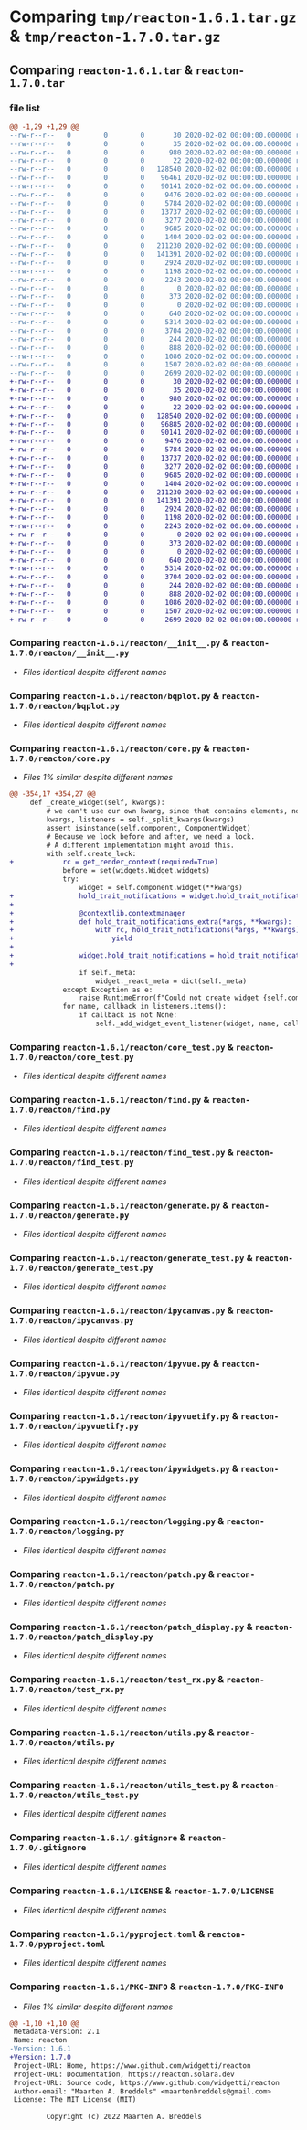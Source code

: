 # Comparing `tmp/reacton-1.6.1.tar.gz` & `tmp/reacton-1.7.0.tar.gz`

## Comparing `reacton-1.6.1.tar` & `reacton-1.7.0.tar`

### file list

```diff
@@ -1,29 +1,29 @@
--rw-r--r--   0        0        0       30 2020-02-02 00:00:00.000000 reacton-1.6.1/react_ipywidgets/__init__.py
--rw-r--r--   0        0        0       35 2020-02-02 00:00:00.000000 reacton-1.6.1/react_ipywidgets/core.py
--rw-r--r--   0        0        0      980 2020-02-02 00:00:00.000000 reacton-1.6.1/reacton/__init__.py
--rw-r--r--   0        0        0       22 2020-02-02 00:00:00.000000 reacton-1.6.1/reacton/_version.py
--rw-r--r--   0        0        0   128540 2020-02-02 00:00:00.000000 reacton-1.6.1/reacton/bqplot.py
--rw-r--r--   0        0        0    96461 2020-02-02 00:00:00.000000 reacton-1.6.1/reacton/core.py
--rw-r--r--   0        0        0    90141 2020-02-02 00:00:00.000000 reacton-1.6.1/reacton/core_test.py
--rw-r--r--   0        0        0     9476 2020-02-02 00:00:00.000000 reacton-1.6.1/reacton/find.py
--rw-r--r--   0        0        0     5784 2020-02-02 00:00:00.000000 reacton-1.6.1/reacton/find_test.py
--rw-r--r--   0        0        0    13737 2020-02-02 00:00:00.000000 reacton-1.6.1/reacton/generate.py
--rw-r--r--   0        0        0     3277 2020-02-02 00:00:00.000000 reacton-1.6.1/reacton/generate_test.py
--rw-r--r--   0        0        0     9685 2020-02-02 00:00:00.000000 reacton-1.6.1/reacton/ipycanvas.py
--rw-r--r--   0        0        0     1404 2020-02-02 00:00:00.000000 reacton-1.6.1/reacton/ipyvue.py
--rw-r--r--   0        0        0   211230 2020-02-02 00:00:00.000000 reacton-1.6.1/reacton/ipyvuetify.py
--rw-r--r--   0        0        0   141391 2020-02-02 00:00:00.000000 reacton-1.6.1/reacton/ipywidgets.py
--rw-r--r--   0        0        0     2924 2020-02-02 00:00:00.000000 reacton-1.6.1/reacton/logging.py
--rw-r--r--   0        0        0     1198 2020-02-02 00:00:00.000000 reacton-1.6.1/reacton/patch.py
--rw-r--r--   0        0        0     2243 2020-02-02 00:00:00.000000 reacton-1.6.1/reacton/patch_display.py
--rw-r--r--   0        0        0        0 2020-02-02 00:00:00.000000 reacton-1.6.1/reacton/py.typed
--rw-r--r--   0        0        0      373 2020-02-02 00:00:00.000000 reacton-1.6.1/reacton/rx.py
--rw-r--r--   0        0        0        0 2020-02-02 00:00:00.000000 reacton-1.6.1/reacton/test.vue
--rw-r--r--   0        0        0      640 2020-02-02 00:00:00.000000 reacton-1.6.1/reacton/test_rx.py
--rw-r--r--   0        0        0     5314 2020-02-02 00:00:00.000000 reacton-1.6.1/reacton/utils.py
--rw-r--r--   0        0        0     3704 2020-02-02 00:00:00.000000 reacton-1.6.1/reacton/utils_test.py
--rw-r--r--   0        0        0      244 2020-02-02 00:00:00.000000 reacton-1.6.1/reacton/work.py
--rw-r--r--   0        0        0      888 2020-02-02 00:00:00.000000 reacton-1.6.1/.gitignore
--rw-r--r--   0        0        0     1086 2020-02-02 00:00:00.000000 reacton-1.6.1/LICENSE
--rw-r--r--   0        0        0     1507 2020-02-02 00:00:00.000000 reacton-1.6.1/pyproject.toml
--rw-r--r--   0        0        0     2699 2020-02-02 00:00:00.000000 reacton-1.6.1/PKG-INFO
+-rw-r--r--   0        0        0       30 2020-02-02 00:00:00.000000 reacton-1.7.0/react_ipywidgets/__init__.py
+-rw-r--r--   0        0        0       35 2020-02-02 00:00:00.000000 reacton-1.7.0/react_ipywidgets/core.py
+-rw-r--r--   0        0        0      980 2020-02-02 00:00:00.000000 reacton-1.7.0/reacton/__init__.py
+-rw-r--r--   0        0        0       22 2020-02-02 00:00:00.000000 reacton-1.7.0/reacton/_version.py
+-rw-r--r--   0        0        0   128540 2020-02-02 00:00:00.000000 reacton-1.7.0/reacton/bqplot.py
+-rw-r--r--   0        0        0    96885 2020-02-02 00:00:00.000000 reacton-1.7.0/reacton/core.py
+-rw-r--r--   0        0        0    90141 2020-02-02 00:00:00.000000 reacton-1.7.0/reacton/core_test.py
+-rw-r--r--   0        0        0     9476 2020-02-02 00:00:00.000000 reacton-1.7.0/reacton/find.py
+-rw-r--r--   0        0        0     5784 2020-02-02 00:00:00.000000 reacton-1.7.0/reacton/find_test.py
+-rw-r--r--   0        0        0    13737 2020-02-02 00:00:00.000000 reacton-1.7.0/reacton/generate.py
+-rw-r--r--   0        0        0     3277 2020-02-02 00:00:00.000000 reacton-1.7.0/reacton/generate_test.py
+-rw-r--r--   0        0        0     9685 2020-02-02 00:00:00.000000 reacton-1.7.0/reacton/ipycanvas.py
+-rw-r--r--   0        0        0     1404 2020-02-02 00:00:00.000000 reacton-1.7.0/reacton/ipyvue.py
+-rw-r--r--   0        0        0   211230 2020-02-02 00:00:00.000000 reacton-1.7.0/reacton/ipyvuetify.py
+-rw-r--r--   0        0        0   141391 2020-02-02 00:00:00.000000 reacton-1.7.0/reacton/ipywidgets.py
+-rw-r--r--   0        0        0     2924 2020-02-02 00:00:00.000000 reacton-1.7.0/reacton/logging.py
+-rw-r--r--   0        0        0     1198 2020-02-02 00:00:00.000000 reacton-1.7.0/reacton/patch.py
+-rw-r--r--   0        0        0     2243 2020-02-02 00:00:00.000000 reacton-1.7.0/reacton/patch_display.py
+-rw-r--r--   0        0        0        0 2020-02-02 00:00:00.000000 reacton-1.7.0/reacton/py.typed
+-rw-r--r--   0        0        0      373 2020-02-02 00:00:00.000000 reacton-1.7.0/reacton/rx.py
+-rw-r--r--   0        0        0        0 2020-02-02 00:00:00.000000 reacton-1.7.0/reacton/test.vue
+-rw-r--r--   0        0        0      640 2020-02-02 00:00:00.000000 reacton-1.7.0/reacton/test_rx.py
+-rw-r--r--   0        0        0     5314 2020-02-02 00:00:00.000000 reacton-1.7.0/reacton/utils.py
+-rw-r--r--   0        0        0     3704 2020-02-02 00:00:00.000000 reacton-1.7.0/reacton/utils_test.py
+-rw-r--r--   0        0        0      244 2020-02-02 00:00:00.000000 reacton-1.7.0/reacton/work.py
+-rw-r--r--   0        0        0      888 2020-02-02 00:00:00.000000 reacton-1.7.0/.gitignore
+-rw-r--r--   0        0        0     1086 2020-02-02 00:00:00.000000 reacton-1.7.0/LICENSE
+-rw-r--r--   0        0        0     1507 2020-02-02 00:00:00.000000 reacton-1.7.0/pyproject.toml
+-rw-r--r--   0        0        0     2699 2020-02-02 00:00:00.000000 reacton-1.7.0/PKG-INFO
```

### Comparing `reacton-1.6.1/reacton/__init__.py` & `reacton-1.7.0/reacton/__init__.py`

 * *Files identical despite different names*

### Comparing `reacton-1.6.1/reacton/bqplot.py` & `reacton-1.7.0/reacton/bqplot.py`

 * *Files identical despite different names*

### Comparing `reacton-1.6.1/reacton/core.py` & `reacton-1.7.0/reacton/core.py`

 * *Files 1% similar despite different names*

```diff
@@ -354,17 +354,27 @@
     def _create_widget(self, kwargs):
         # we can't use our own kwarg, since that contains elements, not widgets
         kwargs, listeners = self._split_kwargs(kwargs)
         assert isinstance(self.component, ComponentWidget)
         # Because we look before and after, we need a lock.
         # A different implementation might avoid this.
         with self.create_lock:
+            rc = get_render_context(required=True)
             before = set(widgets.Widget.widgets)
             try:
                 widget = self.component.widget(**kwargs)
+                hold_trait_notifications = widget.hold_trait_notifications
+
+                @contextlib.contextmanager
+                def hold_trait_notifications_extra(*args, **kwargs):
+                    with rc, hold_trait_notifications(*args, **kwargs):
+                        yield
+
+                widget.hold_trait_notifications = hold_trait_notifications_extra
+
                 if self._meta:
                     widget._react_meta = dict(self._meta)
             except Exception as e:
                 raise RuntimeError(f"Could not create widget {self.component.widget} with {kwargs}") from e
             for name, callback in listeners.items():
                 if callback is not None:
                     self._add_widget_event_listener(widget, name, callback)
```

### Comparing `reacton-1.6.1/reacton/core_test.py` & `reacton-1.7.0/reacton/core_test.py`

 * *Files identical despite different names*

### Comparing `reacton-1.6.1/reacton/find.py` & `reacton-1.7.0/reacton/find.py`

 * *Files identical despite different names*

### Comparing `reacton-1.6.1/reacton/find_test.py` & `reacton-1.7.0/reacton/find_test.py`

 * *Files identical despite different names*

### Comparing `reacton-1.6.1/reacton/generate.py` & `reacton-1.7.0/reacton/generate.py`

 * *Files identical despite different names*

### Comparing `reacton-1.6.1/reacton/generate_test.py` & `reacton-1.7.0/reacton/generate_test.py`

 * *Files identical despite different names*

### Comparing `reacton-1.6.1/reacton/ipycanvas.py` & `reacton-1.7.0/reacton/ipycanvas.py`

 * *Files identical despite different names*

### Comparing `reacton-1.6.1/reacton/ipyvue.py` & `reacton-1.7.0/reacton/ipyvue.py`

 * *Files identical despite different names*

### Comparing `reacton-1.6.1/reacton/ipyvuetify.py` & `reacton-1.7.0/reacton/ipyvuetify.py`

 * *Files identical despite different names*

### Comparing `reacton-1.6.1/reacton/ipywidgets.py` & `reacton-1.7.0/reacton/ipywidgets.py`

 * *Files identical despite different names*

### Comparing `reacton-1.6.1/reacton/logging.py` & `reacton-1.7.0/reacton/logging.py`

 * *Files identical despite different names*

### Comparing `reacton-1.6.1/reacton/patch.py` & `reacton-1.7.0/reacton/patch.py`

 * *Files identical despite different names*

### Comparing `reacton-1.6.1/reacton/patch_display.py` & `reacton-1.7.0/reacton/patch_display.py`

 * *Files identical despite different names*

### Comparing `reacton-1.6.1/reacton/test_rx.py` & `reacton-1.7.0/reacton/test_rx.py`

 * *Files identical despite different names*

### Comparing `reacton-1.6.1/reacton/utils.py` & `reacton-1.7.0/reacton/utils.py`

 * *Files identical despite different names*

### Comparing `reacton-1.6.1/reacton/utils_test.py` & `reacton-1.7.0/reacton/utils_test.py`

 * *Files identical despite different names*

### Comparing `reacton-1.6.1/.gitignore` & `reacton-1.7.0/.gitignore`

 * *Files identical despite different names*

### Comparing `reacton-1.6.1/LICENSE` & `reacton-1.7.0/LICENSE`

 * *Files identical despite different names*

### Comparing `reacton-1.6.1/pyproject.toml` & `reacton-1.7.0/pyproject.toml`

 * *Files identical despite different names*

### Comparing `reacton-1.6.1/PKG-INFO` & `reacton-1.7.0/PKG-INFO`

 * *Files 1% similar despite different names*

```diff
@@ -1,10 +1,10 @@
 Metadata-Version: 2.1
 Name: reacton
-Version: 1.6.1
+Version: 1.7.0
 Project-URL: Home, https://www.github.com/widgetti/reacton
 Project-URL: Documentation, https://reacton.solara.dev
 Project-URL: Source code, https://www.github.com/widgetti/reacton
 Author-email: "Maarten A. Breddels" <maartenbreddels@gmail.com>
 License: The MIT License (MIT)
         
         Copyright (c) 2022 Maarten A. Breddels
```

